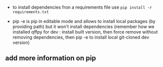 * to install dependencies fron a requirements file use ```pip install -r requirements.txt```


* pip -e  is pip in editable mode and allows to install local packages (by providing path) but it won't install dependencies (remember how we installed qffpy for dev : install built version, then force remove without removing dependencies, then pip -e to install local git-cloned dev version)

## add more information on pip